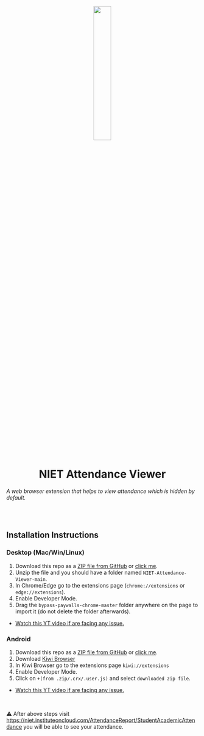 <p align = "center"> <img src = "https://user-images.githubusercontent.com/110342305/230463675-b0cde796-e67d-4330-a53d-e3530b9ab1da.png" width = "30%"></p>

<h1 align="center">NIET Attendance Viewer</h1>

*A web browser extension that helps to view attendance which is hidden by default.*

<br>
<br>



## Installation Instructions


### Desktop (Mac/Win/Linux)
1. Download this repo as a [ZIP file from GitHub](https://github.com/krsatyam7/NIET-Attendance-Viewer/archive/refs/heads/main.zip) or [click me](https://github.com/krsatyam7/NIET-Attendance-Viewer/releases/download/extension/attendance_viewer.zip).
1. Unzip the file and you should have a folder named `NIET-Attendance-Viewer-main`.
1. In Chrome/Edge go to the extensions page (`chrome://extensions` or `edge://extensions`).
1. Enable Developer Mode.
1. Drag the `bypass-paywalls-chrome-master` folder anywhere on the page to import it (do not delete the folder afterwards).
 
 - [Watch this YT video if are facing any issue.](https://www.youtube.com/watch?v=Ti8yXyce6ro)


### Android  
1. Download this repo as a [ZIP file from GitHub](https://github.com/krsatyam7/NIET-Attendance-Viewer/archive/refs/heads/main.zip) or [click me](https://github.com/krsatyam7/NIET-Attendance-Viewer/releases/download/extension/attendance_viewer.zip).
1. Download [Kiwi Browser](https://play.google.com/store/apps/details?id=com.kiwibrowser.browser)
1. In Kiwi Browser go to the extensions page `kiwi://extensions`
1. Enable Developer Mode.
1. Click on `+(from .zip/.crx/.user.js)` and select `downloaded zip file`.

-  [Watch this YT video if are facing any issue.](https://www.youtube.com/shorts/fOY6jKLNDo4)


<br> 

⚠️ After above steps visit https://niet.instituteoncloud.com/AttendanceReport/StudentAcademicAttendance you will be able to see your attendance.


